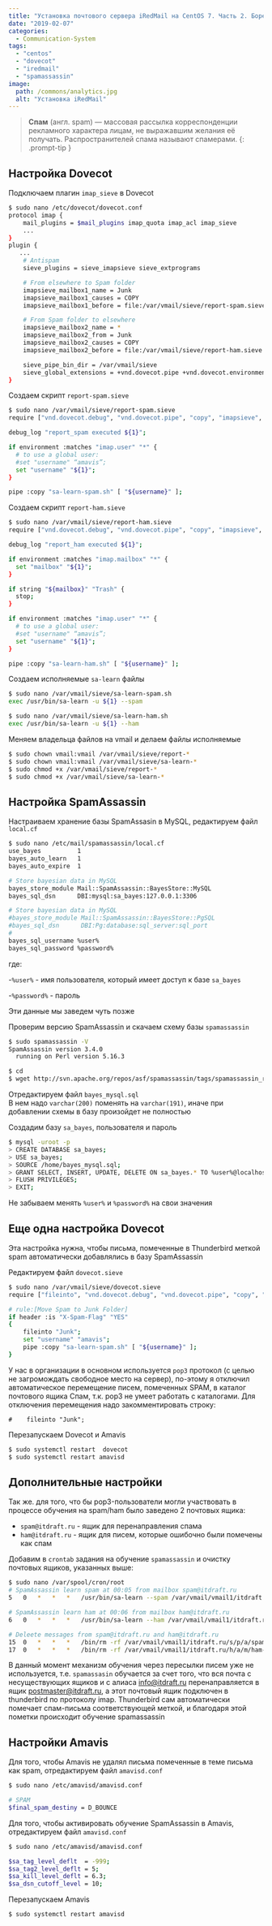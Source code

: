 ```yaml
---
title: "Установка почтового сервера iRedMail на CentOS 7. Часть 2. Боремся со спамом"
date: "2019-02-07"
categories: 
  - Communication-System
tags: 
  - "centos"
  - "dovecot"
  - "iredmail"
  - "spamassassin"
image:
  path: /commons/analytics.jpg
  alt: "Установка iRedMail"
---
```


> **Спам** (англ. spam) — массовая рассылка корреспонденции рекламного характера лицам, не выражавшим желания её получать. Распространителей спама называют спамерами.
{: .prompt-tip }

## Настройка Dovecot

Подключаем плагин `imap_sieve` в Dovecot

```sh
$ sudo nano /etc/dovecot/dovecot.conf
protocol imap {
    mail_plugins = $mail_plugins imap_quota imap_acl imap_sieve
    ...
}
plugin {
   ...
    # Antispam
    sieve_plugins = sieve_imapsieve sieve_extprograms

    # From elsewhere to Spam folder
    imapsieve_mailbox1_name = Junk
    imapsieve_mailbox1_causes = COPY
    imapsieve_mailbox1_before = file:/var/vmail/sieve/report-spam.sieve

    # From Spam folder to elsewhere
    imapsieve_mailbox2_name = *
    imapsieve_mailbox2_from = Junk
    imapsieve_mailbox2_causes = COPY
    imapsieve_mailbox2_before = file:/var/vmail/sieve/report-ham.sieve

    sieve_pipe_bin_dir = /var/vmail/sieve
    sieve_global_extensions = +vnd.dovecot.pipe +vnd.dovecot.environment +vnd.dovecot.debug
}
```

Создаем скрипт `report-spam.sieve`

```sh
$ sudo nano /var/vmail/sieve/report-spam.sieve
require ["vnd.dovecot.debug", "vnd.dovecot.pipe", "copy", "imapsieve", "environment", "variables"];

debug_log "report_spam executed ${1}";

if environment :matches "imap.user" "*" {
  # to use a global user: 
  #set "username" “amavis”;
  set "username" "${1}";
}

pipe :copy "sa-learn-spam.sh" [ "${username}" ];
```

Создаем скрипт `report-ham.sieve`

```sh
$ sudo nano /var/vmail/sieve/report-ham.sieve
require ["vnd.dovecot.debug", "vnd.dovecot.pipe", "copy", "imapsieve", "environment", "variables"];

debug_log "report_ham executed ${1}";

if environment :matches "imap.mailbox" "*" {
  set "mailbox" "${1}";
}

if string "${mailbox}" "Trash" {
  stop;
}

if environment :matches "imap.user" "*" {
  # to use a global user: 
  #set "username" “amavis”;
  set "username" "${1}";
}

pipe :copy "sa-learn-ham.sh" [ "${username}" ];
```

Создаем исполняемые `sa-learn` файлы

```sh
$ sudo nano /var/vmail/sieve/sa-learn-spam.sh 
exec /usr/bin/sa-learn -u ${1} --spam
```

```sh
$ sudo nano /var/vmail/sieve/sa-learn-ham.sh
exec /usr/bin/sa-learn -u ${1} --ham
```

Меняем владельца файлов на vmail и делаем файлы исполняемые

```sh
$ sudo chown vmail:vmail /var/vmail/sieve/report-*
$ sudo chown vmail:vmail /var/vmail/sieve/sa-learn-*
$ sudo chmod +x /var/vmail/sieve/report-*
$ sudo chmod +x /var/vmail/sieve/sa-learn-*
```

## Настройка SpamAssassin

Настраиваем хранение базы SpamAssasin в MySQL, редактируем файл `local.cf`

```sh
$ sudo nano /etc/mail/spamassassin/local.cf
use_bayes          1
bayes_auto_learn   1
bayes_auto_expire  1

# Store bayesian data in MySQL
bayes_store_module Mail::SpamAssassin::BayesStore::MySQL
bayes_sql_dsn      DBI:mysql:sa_bayes:127.0.0.1:3306

# Store bayesian data in MySQL
#bayes_store_module Mail::SpamAssassin::BayesStore::PgSQL
#bayes_sql_dsn      DBI:Pg:database:sql_server:sql_port
#
bayes_sql_username %user%
bayes_sql_password %password%
```

где:

-`%user%` - имя пользователя, который имеет доступ к базе `sa_bayes`

-`%password%` - пароль

Эти данные мы заведем чуть позже

Проверим версию SpamAssassin и скачаем схему базы `spamassassin`

```sh
$ sudo spamassassin -V
SpamAssassin version 3.4.0
  running on Perl version 5.16.3

$ cd
$ wget http://svn.apache.org/repos/asf/spamassassin/tags/spamassassin_release_3_4_0/sql/bayes_mysql.sql
```

Отредактируем файл `bayes_mysql.sql`  
В нем надо `varchar(200)` поменять на `varchar(191)`, иначе при добавлении схемы в базу произойдет не полностью

Создадим базу `sa_bayes`, пользователя и пароль

```sh
$ mysql -uroot -p
> CREATE DATABASE sa_bayes;
> USE sa_bayes;
> SOURCE /home/bayes_mysql.sql;
> GRANT SELECT, INSERT, UPDATE, DELETE ON sa_bayes.* TO %user%@localhost IDENTIFIED BY '%password%';
> FLUSH PRIVILEGES;
> EXIT;
```

Не забываем менять `%user%` и `%password%` на свои значения

## Еще одна настройка Dovecot

Эта настройка нужна, чтобы письма, помеченные в Thunderbird меткой spam автоматически добавлялись в базу SpamAssassin

Редактируем файл `dovecot.sieve`

```sh
$ sudo nano /var/vmail/sieve/dovecot.sieve
require ["fileinto", "vnd.dovecot.debug", "vnd.dovecot.pipe", "copy", "environment", "variables"];

# rule:[Move Spam to Junk Folder]
if header :is "X-Spam-Flag" "YES"
{
    fileinto "Junk";
    set "username" "amavis";
    pipe :copy "sa-learn-spam.sh" [ "${username}" ];
}
```

У нас в организации в основном используется `pop3` протокол (с целью не загромождать свободное место на сервер), по-этому я отключил автоматическое перемещение писем, помеченных SPAM, в каталог почтового ящика Спам, т.к. pop3 не умеет работать с каталогами. Для отключения перемещения надо закомментировать строку:

```
#    fileinto "Junk";
```

Перезапускаем Dovecot и Amavis

```sh
$ sudo systemctl restart  dovecot
$ sudo systemctl restart amavisd
```

## Дополнительные настройки

Так же. для того, что бы pop3-пользователи могли участвовать в процессе обучения на spam/ham было заведено 2 почтовых ящика:  
- `spam@itdraft.ru` - ящик для перенаправления спама  
- `ham@itdraft.ru` - ящик для писем, которые ошибочно были помечены как спам

Добавим в `сrontab` задания на обучение `spamassassin` и очистку почтовых ящиков, указанных выше:

```sh
$ sudo nano /var/spool/cron/root
# SpamAssassin learn spam at 00:05 from mailbox spam@itdraft.ru
5   0   *   *   *   /usr/bin/sa-learn --spam /var/vmail/vmail1/itdraft.ru/s/p/a/spam-2019.02.01.13.15.26/Maildir/new/

# SpamAssassin learn ham at 00:06 from mailbox ham@itdraft.ru
6   0   *   *   *   /usr/bin/sa-learn --ham /var/vmail/vmail1/itdraft.ru/h/a/m/ham-2019.02.01.13.16.51/Maildir/new/

# Deleete messages from spam@itdraft.ru and ham@itdraft.ru
15  0   *   *   *   /bin/rm -rf /var/vmail/vmail1/itdraft.ru/s/p/a/spam-2019.02.01.13.15.26/Maildir/new/*
17  0   *   *   *   /bin/rm -rf /var/vmail/vmail1/itdraft.ru/h/a/m/ham-2019.02.01.13.16.51/Maildir/new/*
```

В данный момент механизм обучения через пересылки писем уже не используется, т.е. `spamassasin` обучается за счет того, что вся почта с несуществующих ящиков и с алиаса info@itdraft.ru перенаправляется в ящик postmaster@itdraft.ru, а этот почтовый ящик подключен в thunderbird по протоколу imap. Thunderbird сам автоматически помечает спам-письма соответствующей меткой, и благодаря этой пометки происходит обучение spamassassin

## Настройки Amavis

Для того, чтобы Amavis не удалял письма помеченные в теме письма как spam, отредактируем файл `amavisd.conf`

```sh
$ sudo nano /etc/amavisd/amavisd.conf

# SPAM
$final_spam_destiny = D_BOUNCE
```

Для того, чтобы активировать обучение SpamAssassin в Amavis, отредактируем файл `amavisd.conf`

```sh
$ sudo nano /etc/amavisd/amavisd.conf

$sa_tag_level_deflt  = -999;
$sa_tag2_level_deflt = 5;
$sa_kill_level_deflt = 6.3;
$sa_dsn_cutoff_level = 10;
```

Перезапускаем Amavis

```sh
$ sudo systemctl restart amavisd
```
